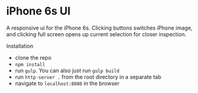 iPhone 6s UI
==============
A responsive ui for the iPhone 6s. Clicking buttons switches iPhone image,
and clicking full screen opens up current selection for closer inspection.

Installation
* clone the repo
* `npm install`
* run `gulp`. You can also just run `gulp build`
* run `http-server .` from the root directory in a separate tab
* navigate to `localhost:8080` in the browser
